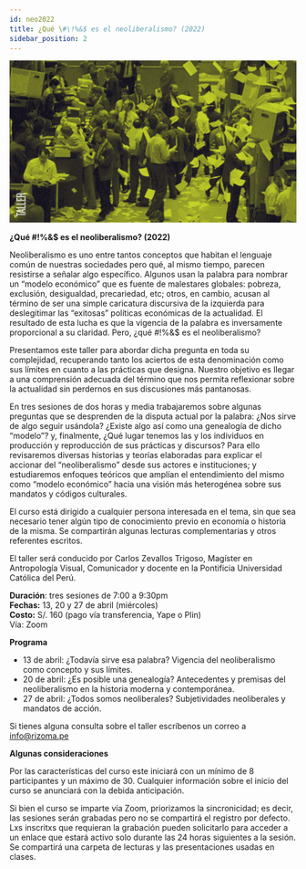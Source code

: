 ```yaml
---
id: neo2022
title: ¿Qué \#\!%&$ es el neoliberalismo? (2022)
sidebar_position: 2
---
```


![Texto alternativo](imgs/2_NEO2022.jpg)
  
**¿Qué \#\!%&$ es el neoliberalismo? (2022)**

Neoliberalismo es uno entre tantos conceptos que habitan el lenguaje común de nuestras sociedades pero qué, al mismo tiempo, parecen resistirse a señalar algo específico. Algunos usan la palabra para nombrar un “modelo económico” que es fuente de malestares globales: pobreza, exclusión, desigualdad, precariedad, etc; otros, en cambio, acusan al término de ser una simple caricatura discursiva de la izquierda para deslegitimar las “exitosas” políticas económicas de la actualidad. El resultado de esta lucha es que la vigencia de la palabra es inversamente proporcional a su claridad. Pero, ¿qué \#\!%&$ es el neoliberalismo?

Presentamos este taller para abordar dicha pregunta en toda su complejidad, recuperando tanto los aciertos de esta denominación como sus límites en cuanto a las prácticas que designa. Nuestro objetivo es llegar a una comprensión adecuada del término que nos permita reflexionar sobre la actualidad sin perdernos en sus discusiones más pantanosas.

En tres sesiones de dos horas y media trabajaremos sobre algunas preguntas que se desprenden de la disputa actual por la palabra: ¿Nos sirve de algo seguir usándola? ¿Existe algo así como una genealogía de dicho “modelo”? y, finalmente, ¿Qué lugar tenemos las y los individuos en producción y reproducción de sus prácticas y discursos? Para ello revisaremos diversas historias y teorías elaboradas para explicar el accionar del “neoliberalismo” desde sus actores e instituciones; y estudiaremos enfoques teóricos que amplían el entendimiento del mismo como “modelo económico” hacia una visión más heterogénea sobre sus mandatos y códigos culturales.

El curso está dirigido a cualquier persona interesada en el tema, sin que sea necesario tener algún tipo de conocimiento previo en economía o historia de la misma. Se compartirán algunas lecturas complementarias y otros referentes escritos.

El taller será conducido por Carlos Zevallos Trigoso, Magíster en Antropología Visual, Comunicador y docente en la Pontificia Universidad Católica del Perú.  

**Duración**: tres sesiones de 7:00 a 9:30pm  
**Fechas:** 13, 20 y 27 de abril (miércoles)  
**Costo:** S/. 160 (pago vía transferencia, Yape o Plin)  
Vía: Zoom

**Programa**

* 13 de abril: ¿Todavía sirve esa palabra? Vigencia del neoliberalismo como concepto y sus límites.  
* 20 de abril: ¿Es posible una genealogía? Antecedentes y premisas del neoliberalismo en la historia moderna y contemporánea.   
* 27 de abril: ¿Todos somos neoliberales? Subjetividades neoliberales y mandatos de acción.

Si tienes alguna consulta sobre el taller escríbenos un correo a info@rizoma.pe

**Algunas consideraciones**

Por las características del curso este iniciará con un mínimo de 8 participantes y un máximo de 30\. Cualquier información sobre el inicio del curso se anunciará con la debida anticipación.

Si bien el curso se imparte vía Zoom, priorizamos la sincronicidad; es decir, las sesiones serán grabadas pero no se compartirá el registro por defecto. Lxs inscritxs que requieran la grabación pueden solicitarlo para acceder a un enlace que estará activo solo durante las 24 horas siguientes a la sesión. Se compartirá una carpeta de lecturas y las presentaciones usadas en clases.

